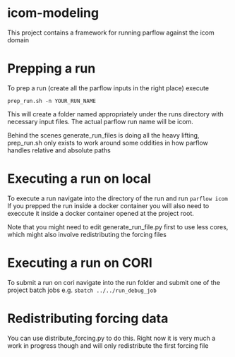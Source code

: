 # icom-modeling

This project contains a framework for running parflow against the icom domain

# Prepping a run
To prep a run (create all the parflow inputs in the right place) execute

```prep_run.sh -n YOUR_RUN_NAME```

This will create a folder named appropriately under the runs directory with necessary input files. The actual parflow run name will be icom.

Behind the scenes generate_run_files is doing all the heavy lifting, prep_run.sh only exists to work around some oddities in how parflow handles relative and absolute paths

# Executing a run on local
To execute a run navigate into the directory of the run and run
```parflow icom```
If you prepped the run inside a docker container you will also need to execcute it inside a docker container opened at the project root.

Note that you might need to edit generate_run_file.py first to use less cores, which might also involve redistributing the forcing files

# Executing a run on CORI
To submit a run on cori navigate into the run folder and submit one of the project batch jobs e.g.
```sbatch ../../run_debug_job```


# Redistributing forcing data
You can use distribute_forcing.py to do this. Right now it is very much a work in progress though and will only redistribute the first forcing file